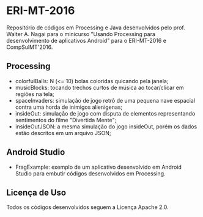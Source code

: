 # ERI-MT-2016

Repositório de códigos em Processing e Java desenvolvidos pelo prof. Walter A. Nagai para o minicurso "Usando Processing para desenvolvimento de aplicativos Android" para o ERI-MT-2016 e CompSulMT'2016.

## Processing

- colorfulBalls: N (<= 10) bolas coloridas quicando pela janela;
- musicBlocks: tocando trechos curtos de música ao tocar/clicar em regiões na tela;
- spaceInvaders: simulação de jogo retrô de uma pequena nave espacial contra uma horda de inimigos alienígenas;
- insideOut: simulação de jogo com disputa de elementos representando sentimentos do filme "Divertida Mente";
- insideOutJSON: a mesma simulação do jogo insideOut, porém os dados estão descritos em um arquivo JSON;

## Android Studio

- FragExample: exemplo de um aplicativo desenvolvido em Android Studio para embutir códigos desenvolvidos em Processing.

## Licença de Uso

Todos os códigos desenvolvidos seguem a Licença Apache 2.0.
